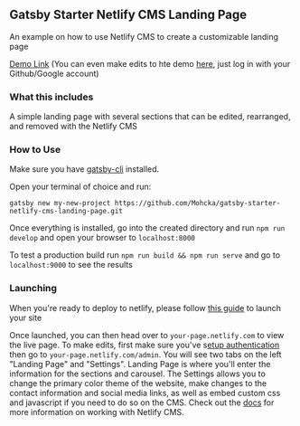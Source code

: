 ## Gatsby Starter Netlify CMS Landing Page

An example on how to use Netlify CMS to create a customizable landing page

[Demo Link](https://gatsby-starter-netlify-cms-landing-page.netlify.com/) (You can even make edits to hte demo [here](https://gatsby-starter-netlify-cms-landing-page.netlify.com/admin), just log in with your Github/Google account)

### What this includes
A simple landing page with several sections that can be edited, rearranged, and removed with the Netlify CMS

### How to Use
Make sure you have [gatsby-cli](https://www.gatsbyjs.org/docs/gatsby-cli/) installed.

Open your terminal of choice and run:

```gatsby new my-new-project https://github.com/Mohcka/gatsby-starter-netlify-cms-landing-page.git```

Once everything is installed, go into the created directory and run `npm run develop` and open your browser to `localhost:8000`

To test a production build run `npm run build && npm run serve` and go to `localhost:9000` to see the results

### Launching

When you're ready to deploy to netlify, please follow [this guide](https://www.gatsbyjs.org/docs/deploying-to-netlify/) to launch your site 

Once launched, you can then head over to `your-page.netlify.com` to view the live page.  To make edits, first make sure you've s[etup authentication](https://www.netlifycms.org/docs/add-to-your-site/#setup-on-netlify) then go to `your-page.netlify.com/admin`.  You will see two tabs on the left "Landing Page" and "Settings".  Landing Page is where you'll enter the information for the sections and carousel.  The Settings allows you to change the primary color theme of the website, make changes to the contact information and social media links, as well as embed custom css and javascript if you need to do so on the CMS.  Check out the [docs](https://www.netlifycms.org/docs/intro/) for more information on working with Netlify CMS.